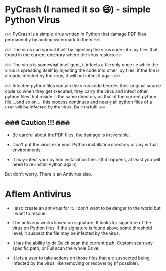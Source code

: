# PyCrash (I named it so 😄) - simple Python Virus

🔥🔥 PyCrash is a simple virus written in Python that damage PDF files permanently
  by adding watermark to them.🔥🔥

🔥🔥 The virus can spread itself by injecting the virus code into .py files that
  found in the current directory where the virus resides.🔥🔥

🔥🔥 The virus is somewhat intelligent, it infects a file only once i.e while the virus
  is spreading itself by injecting the code into other .py files, if the file is already
  infected by the virus, it will not infect it again.🔥🔥

🔥🔥 Infected python files contain the virus code besides their original source code so when
  they get executed, they carry the virus and infect other python files that reside in the
  same directory as that of the current python file....and so on ... this process continues
  and nearly all python files of a user will be infected by the virus. Be careful!! 🔥🔥


## 🔥🔥🔥 Caution !!! 🔥🔥🔥

- Be careful about the PDF files, the damage is irreversible.

- Don't put the virus near your Python installation directory or any virtual environments.

- It may infect your python installation files. (If it happens, at least you will need to re-install Python again)


But don't worry. There is an Antivirus also.

# Aflem Antivirus 

- I also create an antivirus for it. I don't want to be danger to the world but I want to rescue.

- The antivirus works based on signature. It looks for siganture of the virus
  on Python files. If the signature is found above some threshold level, it suspect
  the file may be infected by the virus.

- It has the ability to do Quick scan the current path, Custom scan any specific path,
  or Full scan the whole Drive.

- It lets a user to take actions on those files that are suspected being infected by
  the virus, like removing or recovering (if possible).
